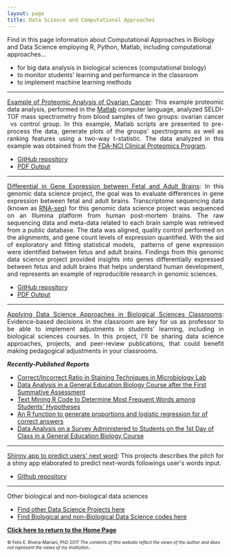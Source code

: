 ```yaml
---
layout: page
title: Data Science and Computational Approaches
---
```



Find in this page information about Computational Approaches in Biology and Data Science employing R, Python, Matlab, including computational approaches...

- for big data analysis in biological sciences (computational biology)
- to monitor students' learning and performance in the classroom
- to implement machine learning methods

<div class="github-card" data-user="friveramariani"></div>
<script src="http://lab.lepture.com/github-cards/widget.js"></script>

---

<div style="text-align:justify"><p><a href="https://github.com/friveramariani/Proteomic-Examples" target="_blank">Example of Proteomic Analysis of Ovarian Cancer</a>: This example proteomic data analysis, performed in the <a href="https://www.mathworks.com/products/matlab.html" target="_blank">Matlab</a> computer language, analyzed SELDI-TOF mass spectrometry from blood samples of two groups: ovarian cancer  vs control group. In this example, Matlab scripts are presented to pre-process the data, generate plots of the groups' spectrograms as well as ranking features using a two-way t-statistic. The data analyzed in this example was obtained from the <a href="https://home.ccr.cancer.gov/ncifdaproteomics/ppatterns.asp">FDA-NCI Clinical Proteomics Program</a>.</p></div> 

- <a href="https://github.com/friveramariani/Proteomic-Examples" target="_blank">GitHub repository</a>
- <a href="https://www.researchgate.net/publication/319103946_Proteomics_data_analysis_in_cancer_biology_with_Matlab" target="_blank">PDF Output</a>

---

<div style="text-align:justify"><p><a href="https://github.com/friveramariani/genomic-data-science" target="_blank">Differential in Gene Expression between Fetal and Adult Brains</a>: In this genomic data science project, the goal was to evaluate differences in gene expression between fetal and adult brains. Transcriptome sequencing data (known as <a href="https://en.wikipedia.org/wiki/RNA-Seq" target="_blank">RNA-seq</a>) for this genomic data science project was sequenced on an Illumina platform from human post-mortem brains. The raw sequencing data and meta-data related to each brain sample was retrieved from a public database. The data was aligned, quality control performed on the alignments, and gene count levels of expression quantified. With the aid of exploratory and fitting statistical models,  patterns of gene expression were identified between fetus and adult brains. Findings from this genomic data science project provided insights into genes differentially expressed between fetus and adult brains that helps understand human development, and represents an example of reproducible research in genomic sciences.</p></div> 

- <a href="https://github.com/friveramariani/GenomicDataScience_FetalAdultBrain" target="_blank">GitHub repository</a>
- <a href="https://www.researchgate.net/publication/311203295_Report_RNA-Seq_Data_Analysis_Worflow_to_Evaluate_Differential_Gene_Expression_between_Fetus_and_Adult_Brains_from_Publicly-Available_Data_as_a_Genomic_Data_Science_Demonstration_in_a_Upper_Division_Mi" target="_blank">PDF Output</a>

---

<div style="text-align:justify"><p><a href="https://www.researchgate.net/project/Applying-Data-Science-Approaches-in-Biological-Sciences-Classrooms?_esc=profileProjectCards&_sg=-XO68eEemQp3HNPS0KrOL2bjqDRIVkgGT7tgZU86f--Ied0fnhhIqTcwhregbtQPzGDLrd44MLrwDWCl0B9P9g.8bzPwU4Hw8H95Si2ifVxs30Y2D9G1NLXAWevaI20Ye1Iypn9hFDr6yxcGOegAuWT.eGebw20oCHpG6d88csNnnpo5djacTogpfurkn2o907J2sJAHKab4PoVXM_QRiQey&_viewIds%5B0%5D=Mfbk27SkHZVlqyAKuqvg1wx5&_viewIds%5B1%5D=6b1SML1ge7lBb56ZPFI5tTcU" target="_blank">Applying Data Science Approaches in Biological Sciences Classrooms</a>: Evidence-based decisions in the classroom are key for us as professor to be able to implement adjustments in students' learning, including in biological sciences courses. In this project, I'll be sharing data science approaches, projects, and peer-review publications, that could benefit making pedagogical adjustments in your classrooms.</p></div> 

***Recently-Published Reports***

- <a href="http://dx.doi.org/10.13140/RG.2.2.31839.66721" target="_blank">Correct/Incorrect Ratio in Staining Techniques in Microbiology Lab</a>
- <a href="http://dx.doi.org/10.13140/RG.2.2.30379.85281" target="_blank">Data Analysis in a General Education Biology Course after the First Summative Assessment</a>
- <a href="http://dx.doi.org/10.13140/RG.2.2.16545.81763" target="_blank">Text Mining R Code to Determine Most Frequent Words among Students' Hypotheses</a>
- <a href="https://www.researchgate.net/profile/Felix_Rivera-Mariani/project/Applying-Data-Science-Approaches-in-Biological-Sciences-Classrooms/attachment/58ba3eb082999cd4be0a5445/AS:468039633248256@1488600752381/download/Prop_correct_logit.pdf?context=ProjectUpdatesLog" target="_blank">An R function to generate proportions and logistic regression for of correct answers</a>
- <a href="https://www.researchgate.net/project/Applying-Data-Science-Approaches-in-Biological-Sciences-Classrooms" target="_blank">Data Analysis on a Survey Administered to Students on the 1st Day of Class in a General Education Biology Course</a>

---

<div style="text-align:justify"><p><a href="http://rpubs.com/friveramariani/jhdscapstone" target="_blank">Shinny app to predict users' next word</a>: This projects describes  the pitch for a shiny app elaborated to predict next-words followings user's words input.</p></div>

- <a href="https://github.com/friveramariani/capstone-project" target="_blank">Github repository</a>
 
---

Other biological and non-biological data sciences 

- <a href="http://rpubs.com/friveramariani/dataproduct" target="_blank">Find other Data Science Projects here</a>
- <a href="https://github.com/friveramariani" target="_blank">Find Biological and non-Biological Data Science codes here</a>

[**Click here to return to the Home Page**](http://www.friveram.com/)

<font size="1">&#169; Felix E. Rivera-Mariani, PhD 2017 <i>The contents of this website reflect the views of the author and does not represent the views of my institution.</i>.</font>
